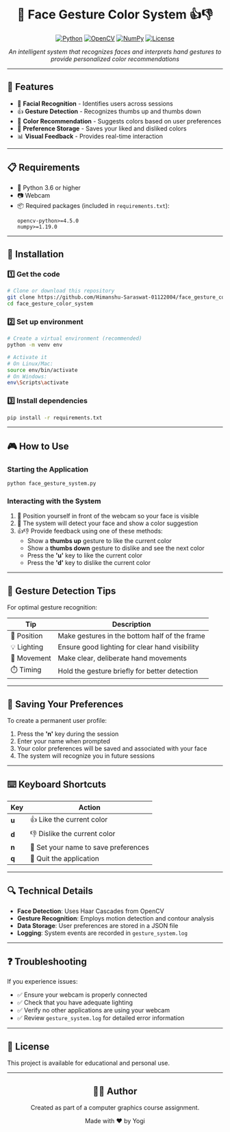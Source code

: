 <div align="center">

# 🎨 Face Gesture Color System 👍👎

[![Python](https://img.shields.io/badge/Python-3.6+-blue.svg)](https://www.python.org/downloads/)
[![OpenCV](https://img.shields.io/badge/OpenCV-4.5.0+-green.svg)](https://opencv.org/)
[![NumPy](https://img.shields.io/badge/NumPy-1.19.0+-orange.svg)](https://numpy.org/)
[![License](https://img.shields.io/badge/License-Educational_Use-yellow.svg)]()

*An intelligent system that recognizes faces and interprets hand gestures to provide personalized color recommendations*

</div>

---

## 🚀 Features

- 👤 **Facial Recognition** - Identifies users across sessions
- 👍 **Gesture Detection** - Recognizes thumbs up and thumbs down
- 🎨 **Color Recommendation** - Suggests colors based on user preferences
- 💾 **Preference Storage** - Saves your liked and disliked colors
- 📊 **Visual Feedback** - Provides real-time interaction

---

## 📋 Requirements

- 🐍 Python 3.6 or higher
- 📷 Webcam
- 📦 Required packages (included in `requirements.txt`):
  ```
  opencv-python>=4.5.0
  numpy>=1.19.0
  ```

---

## 🔧 Installation

### 1️⃣ Get the code
```bash
# Clone or download this repository
git clone https://github.com/Himanshu-Saraswat-01122004/face_gesture_color_system.git
cd face_gesture_color_system
```

### 2️⃣ Set up environment
```bash
# Create a virtual environment (recommended)
python -m venv env

# Activate it
# On Linux/Mac:
source env/bin/activate
# On Windows:
env\Scripts\activate
```

### 3️⃣ Install dependencies
```bash
pip install -r requirements.txt
```

---

## 🎮 How to Use

### Starting the Application
```bash
python face_gesture_system.py
```

### Interacting with the System

1. 🧍 Position yourself in front of the webcam so your face is visible
2. 🎨 The system will detect your face and show a color suggestion
3. 👍👎 Provide feedback using one of these methods:
   - Show a **thumbs up** gesture to like the current color
   - Show a **thumbs down** gesture to dislike and see the next color
   - Press the **'u'** key to like the current color
   - Press the **'d'** key to dislike the current color

---

## 👐 Gesture Detection Tips

For optimal gesture recognition:

| Tip | Description |
|-----|-------------|
| 📏 Position | Make gestures in the bottom half of the frame |
| 💡 Lighting | Ensure good lighting for clear hand visibility |
| 👋 Movement | Make clear, deliberate hand movements |
| ⏱️ Timing | Hold the gesture briefly for better detection |

---

## 💾 Saving Your Preferences

To create a permanent user profile:

1. Press the **'n'** key during the session
2. Enter your name when prompted
3. Your color preferences will be saved and associated with your face
4. The system will recognize you in future sessions

---

## ⌨️ Keyboard Shortcuts

| Key | Action |
|-----|--------|
| **u** | 👍 Like the current color |
| **d** | 👎 Dislike the current color |
| **n** | 👤 Set your name to save preferences |
| **q** | 🚪 Quit the application |

---

## 🔍 Technical Details

- **Face Detection**: Uses Haar Cascades from OpenCV
- **Gesture Recognition**: Employs motion detection and contour analysis
- **Data Storage**: User preferences are stored in a JSON file
- **Logging**: System events are recorded in `gesture_system.log`

---

## ❓ Troubleshooting

If you experience issues:

- ✅ Ensure your webcam is properly connected
- ✅ Check that you have adequate lighting
- ✅ Verify no other applications are using your webcam
- ✅ Review `gesture_system.log` for detailed error information

---

## 📄 License

This project is available for educational and personal use.

---

<div align="center">

## 👨‍💻 Author

Created as part of a computer graphics course assignment.

Made with ❤️ by Yogi

</div>
